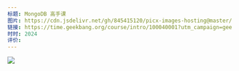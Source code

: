 ```yaml
---
标题: MongoDB 高手课
图片: https://cdn.jsdelivr.net/gh/845415120/picx-images-hosting@master/20240216/image.6w8syslswk0.webp
链接: https://time.geekbang.org/course/intro/100040001?utm_campaign=geektime_search&utm_content=geektime_search&utm_medium=geektime_search&utm_source=geektime_search&utm_term=geektime_search
时时: 2024
评价:
---
```

![](Pasted%20image%2020240216155425.png)
